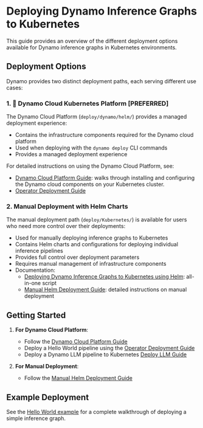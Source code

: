 <!--
SPDX-FileCopyrightText: Copyright (c) 2025 NVIDIA CORPORATION & AFFILIATES. All rights reserved.
SPDX-License-Identifier: Apache-2.0

Licensed under the Apache License, Version 2.0 (the "License");
you may not use this file except in compliance with the License.
You may obtain a copy of the License at

http://www.apache.org/licenses/LICENSE-2.0

Unless required by applicable law or agreed to in writing, software
distributed under the License is distributed on an "AS IS" BASIS,
WITHOUT WARRANTIES OR CONDITIONS OF ANY KIND, either express or implied.
See the License for the specific language governing permissions and
limitations under the License.
-->

# Deploying Dynamo Inference Graphs to Kubernetes

This guide provides an overview of the different deployment options available for Dynamo inference graphs in Kubernetes environments.

## Deployment Options

Dynamo provides two distinct deployment paths, each serving different use cases:

### 1. 🚀 Dynamo Cloud Kubernetes Platform [PREFERRED]

The Dynamo Cloud Platform (`deploy/dynamo/helm/`) provides a managed deployment experience:

- Contains the infrastructure components required for the Dynamo cloud platform
- Used when deploying with the `dynamo deploy` CLI commands
- Provides a managed deployment experience

For detailed instructions on using the Dynamo Cloud Platform, see:
- [Dynamo Cloud Platform Guide](dynamo_cloud.md): walks through installing and configuring the Dynamo cloud components on your Kubernetes cluster.
- [Operator Deployment Guide](operator_deployment.md)

### 2. Manual Deployment with Helm Charts

The manual deployment path (`deploy/Kubernetes/`) is available for users who need more control over their deployments:

- Used for manually deploying inference graphs to Kubernetes
- Contains Helm charts and configurations for deploying individual inference pipelines
- Provides full control over deployment parameters
- Requires manual management of infrastructure components
- Documentation:
  - [Deploying Dynamo Inference Graphs to Kubernetes using Helm](../Kubernetes/pipeline/README.md): all-in-one script
  - [Manual Helm Deployment Guide](manual_helm_deployment.md): detailed instructions on manual deployment

## Getting Started

1. **For Dynamo Cloud Platform**:
   - Follow the [Dynamo Cloud Platform Guide](dynamo_cloud.md)
   - Deploy a Hello World pipeline using the [Operator Deployment Guide](operator_deployment.md)
   - Deploy a Dynamo LLM pipeline to Kubernetes [Deploy LLM Guide](../../examples/llm/README.md)

2. **For Manual Deployment**:
   - Follow the [Manual Helm Deployment Guide](manual_helm_deployment.md)

## Example Deployment

See the [Hello World example](../../examples/hello_world/README.md#deploying-to-kubernetes-using-dynamo-cloud-and-dynamo-deploy-cli) for a complete walkthrough of deploying a simple inference graph.
